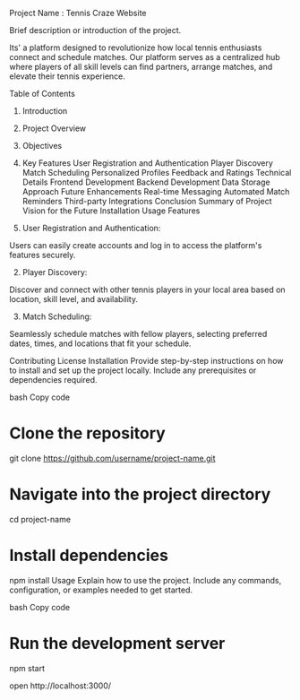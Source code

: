 Project Name : Tennis Craze Website

Brief description or introduction of the project.

Its' a platform designed to revolutionize how local tennis enthusiasts connect and schedule matches. Our platform serves as a centralized hub where players of all skill levels can find partners, arrange matches, and elevate their tennis experience.

Table of Contents

1. Introduction
2. Project Overview
3. Objectives
4. Key Features
   User Registration and Authentication
   Player Discovery
   Match Scheduling
   Personalized Profiles
   Feedback and Ratings
   Technical Details
   Frontend Development
   Backend Development
   Data Storage Approach
   Future Enhancements
   Real-time Messaging
   Automated Match Reminders
   Third-party Integrations
   Conclusion
   Summary of Project
   Vision for the Future
   Installation
   Usage
   Features

5. User Registration and Authentication:

Users can easily create accounts and log in to access the platform's features securely.

2. Player Discovery:

Discover and connect with other tennis players in your local area based on location, skill level, and availability.

3. Match Scheduling:

Seamlessly schedule matches with fellow players, selecting preferred dates, times, and locations that fit your schedule.

Contributing
License
Installation
Provide step-by-step instructions on how to install and set up the project locally. Include any prerequisites or dependencies required.

bash
Copy code

# Clone the repository

git clone https://github.com/username/project-name.git

# Navigate into the project directory

cd project-name

# Install dependencies

npm install
Usage
Explain how to use the project. Include any commands, configuration, or examples needed to get started.

bash
Copy code

# Run the development server

npm start

open http://localhost:3000/
